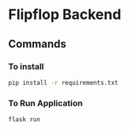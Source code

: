 # Flipflop Backend

## Commands

### To install

```bash
pip install -r requirements.txt   
```

### To Run Application

```bash
flask run
```
